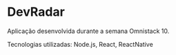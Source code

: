 # DevRadar
Aplicação desenvolvida durante a semana Omnistack 10. 

Tecnologias utilizadas: Node.js, React, ReactNative
